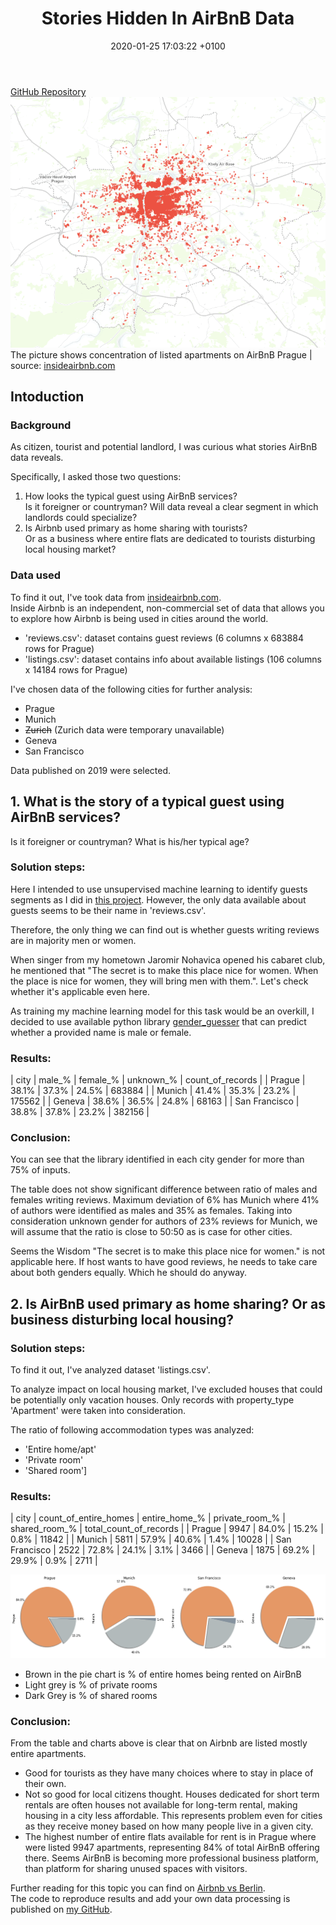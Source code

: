 ﻿---
layout: post
title:  "Stories Hidden In AirBnB Data"
date:   2020-01-25 17:03:22 +0100
categories: jekyll update
---
[GitHub Repository](https://github.com/JMarcan/stories_hidden_in_airbnb_data/)
![Entire Apartments Listed in AirBnB Prague](/assets/stories-hidden-in-airbnb-data/whole_apartments_listed_airbnb_Prague.png)
The picture shows concentration of listed apartments on AirBnB Prague | source: [insideairbnb.com](http://insideairbnb.com/get-the-data.html)

## Intoduction

### Background
As citizen, tourist and potential landlord, 
I was curious what stories AirBnB data reveals.

Specifically, I asked those two questions:
1. How looks the typical guest using AirBnB services? <br/>Is it foreigner or countryman? Will data reveal a clear segment in which landlords could specialize?
2. Is Airbnb used primary as home sharing with tourists?<br/> 
Or as a business where entire flats are dedicated to tourists disturbing local housing market?

### Data used
To find it out, I've took data from [insideairbnb.com](http://insideairbnb.com/get-the-data.html).<br/>
Inside Airbnb is an independent, non-commercial set of data that allows you to explore how Airbnb is being used in cities around the world.

- 'reviews.csv': dataset contains guest reviews (6 columns x 683884 rows for Prague)
- 'listings.csv': dataset contains info about available listings (106 columns x 14184 rows for Prague) 

I've chosen data of the following cities for further analysis:
- Prague
- Munich
- ~~Zurich~~ (Zurich data were temporary unavailable)
- Geneva
- San Francisco

Data published on 2019 were selected.

## 1. What is the story of a typical guest using AirBnB services?
Is it foreigner or countryman? What is his/her typical age?

### Solution steps:
Here I intended to use unsupervised machine learning to identify guests segments as I did in [this project](https://github.com/JMarcan/unsupervised_learning_customer_segments). However, the only data available about guests seems to be their name in 'reviews.csv'. 

Therefore, the only thing we can find out is whether guests writing reviews are in majority men or women. 

When singer from my hometown Jaromir Nohavica opened his cabaret club, he mentioned that "The secret is to make this place nice for women. When the place is nice for women, they will bring men with them.". Let's check whether it's applicable even here.

As training my machine learning model for this task would be an overkill,
I decided to use available python library [gender_guesser](https://pypi.org/project/gender-guesser/) that can predict whether a provided name is male or female.

### Results:

| city | male_% | female_% | unknown_% | count_of_records |
| Prague | 38.1% | 37.3% | 24.5% | 683884 |
| Munich | 41.4% | 35.3% | 23.2% | 175562 |
| Geneva | 38.6% | 36.5% | 24.8% | 68163 |
| San Francisco | 38.8% | 37.8% | 23.2% | 382156 |

### Conclusion:
You can see that the library identified in each city gender for more than 75% of inputs.

The table does not show significant difference between ratio of males and females writing reviews. Maximum deviation of 6% has Munich where 41% of authors were identified as males and 35% as females. Taking into consideration unknown gender for authors of 23% reviews for Munich, we will assume that the ratio is close to 50:50 as is case for other cities.

Seems the Wisdom "The secret is to make this place nice for women." is not applicable here. If host wants to have good reviews, he needs to take care about both genders equally. Which he should do anyway.

## 2. Is AirBnB used primary as home sharing? Or as business disturbing local housing?

### Solution steps:
To find it out, I've analyzed dataset 'listings.csv'.

To analyze impact on local housing market, I've excluded houses that could be potentially only vacation houses.
Only records with property_type 'Apartment' were taken into consideration.

The ratio of following accommodation types was analyzed:
- 'Entire home/apt' 
- 'Private room' 
- 'Shared room']

### Results:

| city | count_of_entire_homes | entire_home_% | private_room_% | shared_room_% |  total_count_of_records |
| Prague | 9947 | 84.0% | 15.2% | 0.8% | 11842 |
| Munich | 5811 | 57.9% | 40.6% | 1.4% | 10028 |
| San Francisco | 2522 | 72.8% | 24.1% | 3.1% | 3466 |
| Geneva | 1875 | 69.2% | 29.9% | 0.9% | 2711 |

![Pie Chart for the Ratio of Entire Apartments](/assets/stories-hidden-in-airbnb-data/ratio_whole_apartment_rented.png)
- Brown in the pie chart is % of entire homes being rented on AirBnB
- Light grey is % of private rooms
- Dark Grey is % of shared rooms

### Conclusion:
From the table and charts above is clear that on Airbnb are listed mostly entire apartments.<br/>
- Good for tourists as they have many choices where to stay in place of their own.<br/> 
- Not so good for local citizens thought. 
Houses dedicated for short term rentals are often houses not available for long-term rental, making housing in a city less affordable.
This represents problem even for cities as they receive money based on how many people live in a given city.
- The highest number of entire flats available for rent is in Prague where were listed 9947 apartments,
representing 84% of total AirBnB offering there. Seems AirBnB is becoming more professional business platform, than platform for sharing unused spaces with visitors.

Further reading for this topic you can find on [Airbnb vs Berlin](http://airbnbvsberlin.com/).<br/> 
The code to reproduce results and add your own data processing is published on [my GitHub](https://github.com/JMarcan/stories_hidden_in_airbnb_data).


